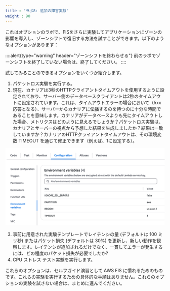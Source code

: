 ```yaml
---
title : "ラボ8: 追加の障害実験"
weight : 90
---
```


これはオプションのラボで、FISをさらに実験してアプリケーションにゾーンの影響を導入し、ゾーンシフトで復旧する方法を試すことができます。以下のようなオプションがあります：

::::alert{type="warning" header="ゾーンシフトを終わらせる"} 
前のラボでゾーンシフトを終了していない場合は、終了してください。
::::

試してみることのできるオプションをいくつか紹介します。

1. パケットロス実験を実行する。
2. 現在、カナリアは3秒のHTTPクライアントタイムアウトを使用するように設定されており、サーバー側のデータベースクライアントは2秒のタイムアウトに設定されています。これは、タイムアウトエラーの場合において（5xx応答となる）、サーバーからカナリアに伝播するのを待つのに十分な時間であることを意味します。カナリアがデータベースよりも先にタイムアウトした場合、メトリクスはどのように見えるでしょうか？パケットロス実験は、カナリアとサーバーの視点から予想した結果を生成しましたか？結果は一致していますか？カナリアのHTTPクライアントタイムアウトは、その環境変数 TIMEOUT を通じて修正できます（例えば、1に設定する）。

![canary-env-var.png](/static/canary-env-var.png)

3. 事前に用意された実験テンプレートでレイテンシの量 (デフォルトは 100 ミリ秒) またはパケット損失 (デフォルトは 30%) を更新し、新しい動作を観察します。レイテンシが追加されるだけでなく、一貫してエラーが発生するには、どの程度のパケット損失が必要でしたか?
4. CPU ストレス テスト実験を実行します。

これらのオプションは、セルフガイド演習として AWS FIS に慣れるためのものです。これらの実験を実行するための具体的な手順はありません。これらのオプションの実験を試さない場合は、まとめに進んでください。
